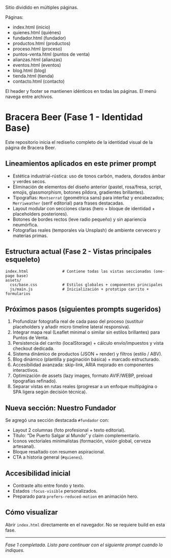 Sitio dividido en múltiples páginas.

Páginas:
- index.html (inicio)
- quienes.html (quiénes)
- fundador.html (fundador)
- productos.html (productos)
- proceso.html (proceso)
- puntos-venta.html (puntos de venta)
- alianzas.html (alianzas)
- eventos.html (eventos)
- blog.html (blog)
- tienda.html (tienda)
- contacto.html (contacto)

El header y footer se mantienen idénticos en todas las páginas. El menú navega entre archivos.
# Bracera Beer (Fase 1 - Identidad Base)

Este repositorio inicia el rediseño completo de la identidad visual de la página de Bracera Beer.

## Lineamientos aplicados en este primer prompt
- Estética industrial-rústica: uso de tonos carbón, madera, dorados ámbar y verdes secos.
- Eliminación de elementos del diseño anterior (pastel, rosa/fresa, script, emojis, glassmorphism, botones píldora, gradientes brillantes).
- Tipografías: `Montserrat` (geométrica sans) para interfaz y encabezados; `Merriweather` (serif editorial) para frases destacadas.
- Layout modular con secciones claras (hero + bloque de identidad + placeholders posteriores).
- Botones de bordes rectos (leve radio pequeño) y sin apariencia neumórfica.
- Fotografías reales (temporales vía Unsplash) de ambiente cervecero y materias primas.

## Estructura actual (Fase 2 - Vistas principales esqueleto)
```
index.html               # Contiene todas las vistas seccionadas (one-page base)
assets/
  css/base.css           # Estilos globales + componentes principales
  js/main.js             # Inicialización + prototipo carrito + formularios
```

## Próximos pasos (siguientes prompts sugeridos)
1. Profundizar fotografía real de cada paso del proceso (sustituir placeholders y añadir micro timeline lateral responsiva).
2. Integrar mapa real (Leaflet minimal o similar sin estilos brillantes) para Puntos de Venta.
3. Persistencia del carrito (localStorage) + cálculo envío/impuestos y vista checkout dedicada.
4. Sistema dinámico de productos (JSON + render) y filtros (estilo / ABV).
5. Blog dinámico (plantilla y paginación básica) + marcado estructurado.
6. Accesibilidad avanzada: skip-link, ARIA mejorado en componentes interactivos.
7. Optimización de assets (lazy images, formato AVIF/WEBP, preload tipografías refinado).
8. Separar vistas en rutas reales (progresar a un enfoque multipágina o SPA ligera según decisión técnica).

## Nueva sección: Nuestro Fundador
Se agregó una sección destacada `#fundador` con:
- Layout 2 columnas (foto profesional + texto editorial).
- Título: “De Puerto Salgar al Mundo” y claim complementario.
- Íconos vectoriales minimalistas (formación, visión global, cerveza artesanal).
- Bloque resaltado con resumen aspiracional.
- CTA a historia general (`#quienes`).

## Accesibilidad inicial
- Contraste alto entre fondo y texto.
- Estados `:focus-visible` personalizados.
- Preparado para `prefers-reduced-motion` en animación hero.

## Cómo visualizar
Abrir `index.html` directamente en el navegador. No se requiere build en esta fase.

---
_Fase 1 completada. Listo para continuar con el siguiente prompt cuando lo indiques._
